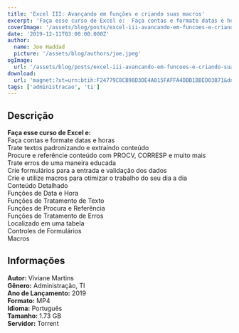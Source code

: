 ```yaml
---
title: 'Excel III: Avançando em funções e criando suas macros'
excerpt: 'Faça esse curso de Excel e:  Faça contas e formate datas e horas Trate textos padronizando e extraindo conteúdo Procure e referêncie conteúdo com PROCV, CORRESP e muito mais Trate erros de uma maneira educada Crie formulários para a entrada e validação d'
coverImage: '/assets/blog/posts/excel-iii-avancando-em-funcoes-e-criando-suas-macros.jpg'
date: '2019-12-11T03:00:00.000Z'
author:
  name: Joe Haddad
  picture: '/assets/blog/authors/joe.jpeg'
ogImage:
  url: '/assets/blog/posts/excel-iii-avancando-em-funcoes-e-criando-suas-macros.jpg'
download:
  url: 'magnet:?xt=urn:btih:F24779C8CB98D3DE4A015FAFFA4DBB1BBED03B71&dn=Excel%20III%20Avan%c3%a7ando%20em%20Fun%c3%a7%c3%b5es%20e%20Criando%20Suas%20Macros&tr=udp%3a%2f%2ftracker.openbittorrent.com%3a1337%2fannounce&tr=udp%3a%2f%2ftracker.opentrackr.org%3a1337%2fannounce'
tags: ['administracao', 'ti']
---
```

<h2>Descrição</h2>
<p></p><p><strong>Faça esse curso de Excel e:</strong><br/>Faça contas e formate datas e horas<br/>Trate textos padronizando e extraindo conteúdo<br/>Procure e referêncie conteúdo com PROCV, CORRESP e muito mais<br/>Trate erros de uma maneira educada<br/>Crie formulários para a entrada e validação dos dados<br/>Crie e utilize macros para otimizar o trabalho do seu dia a dia<br/>Conteúdo Detalhado<br/>Funções de Data e Hora<br/>Funções de Tratamento de Texto<br/>Funções de Procura e Referência<br/>Funções de Tratamento de Erros<br/>Localizado em uma tabela<br/>Controles de Formulários<br/>Macros</p><h2>Informações</h2><p><strong>Autor:</strong> Viviane Martins<br/><strong>Gênero:</strong> Administração, TI<br/><strong>Ano de Lançamento:</strong> 2019<br/><strong>Formato:</strong> MP4<br/><strong>Idioma:</strong> Português<br/><strong>Tamanho: </strong>1.73 GB<br/><strong>Servidor:</strong> Torrent  </p>
